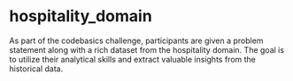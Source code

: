 # hospitality_domain
As part of the codebasics challenge, participants are given a problem statement along with a rich dataset from the hospitality domain. The goal is to utilize their analytical skills and extract valuable insights from the historical data.
